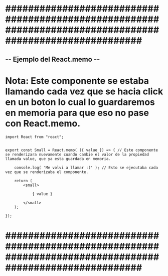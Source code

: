 # ######################################################################################################### #


## -- Ejemplo del React.memo -- ##


# Nota: Este componente se estaba llamando cada vez que se hacia click en un boton lo cual lo guardaremos en memoria para que eso no pase con React.memo.


    import React from "react";


    export const Small = React.memo( ({ value }) => { // Este componente se renderizara nuevamente cuando cambie el valor de la propiedad llamada value, que ya esta guardada en memoria.

        console.log( 'Me volvi a llamar :(' ); // Esto se ejecutaba cada vez que se renderizaba el componente.

        return (
            <small>

                { value }

            </small>
        );

    });


# ######################################################################################################### #